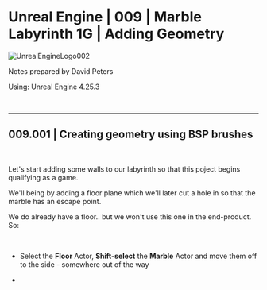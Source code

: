 # Unreal Engine | 009 | Marble Labyrinth 1G | Adding Geometry

![UnrealEngineLogo002](https://user-images.githubusercontent.com/36719180/90347960-a4e68900-e087-11ea-9349-f5a59105b4d2.png)


Notes prepared by David Peters

Using: Unreal Engine 4.25.3 

<br>

---

## 009.001 | Creating geometry using BSP brushes

<br>

Let's start adding some walls to our labyrinth so that this poject begins qualifying as a game.

We'll being by adding a floor plane which we'll later cut a hole in so that the marble has an escape point.

We do already have a floor.. but we won't use this one in the end-product. So:

<br>

- Select the **Floor** Actor, **Shift-select** the **Marble** Actor and move them off to the side - somewhere out of the way

- 


